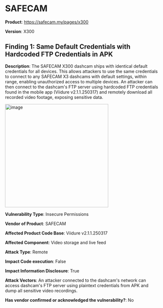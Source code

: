 # SAFECAM

**Product**: https://safecam.my/pages/x300

**Version**: X300

## Finding 1: Same Default Credentials with Hardcoded FTP Credentials in APK 

**Description**: The SAFECAM X300 dashcam ships with identical default credentials for all devices. This allows attackers to use the same credentials to connect to any SAFECAM X3 dashcams with default settings, within range, enabling unauthorized access to multiple devices. An attacker can then connect to the dashcam's FTP server using hardcoded FTP credentials found in the mobile app (Viidure v2.1.1.250317) and remotely download all recorded video footage, exposing sensitive data.

<img width="339" alt="image" src="https://github.com/user-attachments/assets/af74e4a3-0014-4f4f-a58b-6e263e637d94" />


**Vulnerability Type**: Insecure Permissions

**Vendor of Product**: SAFECAM

**Affected Product Code Base**: Viidure v2.1.1.250317

**Affected Component**: Video storage and live feed

**Attack Type**: Remote

**Impact Code execution**: False

**Impact Information Disclosure**: True

**Attack Vectors**: An attacker connected to the dashcam's network can access dashcam's FTP server using plaintext credentials from APK and dump all sensitive video recordings.

**Has vendor confirmed or acknowledged the vulnerability?**: No
